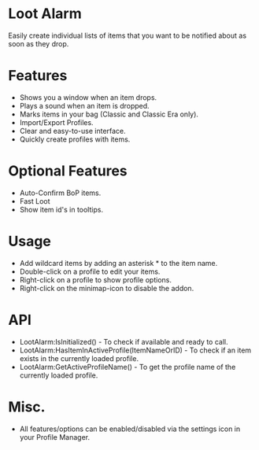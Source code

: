 # Loot Alarm

Easily create individual lists of items that you want to be notified about as soon as they drop.

# Features

- Shows you a window when an item drops.
- Plays a sound when an item is dropped.
- Marks items in your bag (Classic and Classic Era only).
- Import/Export Profiles.
- Clear and easy-to-use interface.
- Quickly create profiles with items.

# Optional Features

- Auto-Confirm BoP items.
- Fast Loot
- Show item id's in tooltips.

# Usage

- Add wildcard items by adding an asterisk * to the item name.
- Double-click on a profile to edit your items.
- Right-click on a profile to show profile options.
- Right-click on the minimap-icon to disable the addon.

# API

- LootAlarm:IsInitialized() - To check if available and ready to call.
- LootAlarm:HasItemInActiveProfile(ItemNameOrID) - To check if an item exists in the currently loaded profile.
- LootAlarm:GetActiveProfileName() - To get the profile name of the currently loaded profile.

# Misc.

- All features/options can be enabled/disabled via the settings icon in your Profile Manager.
